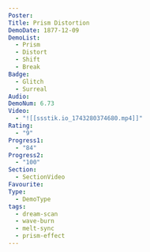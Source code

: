 ```yaml
---
Poster: 
Title: Prism Distortion
DemoDate: 1877-12-09
DemoList:
  - Prism
  - Distort
  - Shift
  - Break
Badge:
  - Glitch
  - Surreal
Audio: 
DemoNum: 6.73
Video:
  - "![[ssstik.io_1743280374680.mp4]]"
Rating:
  - "9"
Progress1:
  - "84"
Progress2:
  - "100"
Section:
  - SectionVideo
Favourite: 
Type:
  - DemoType
tags:
  - dream-scan
  - wave-burn
  - melt-sync
  - prism-effect
---
```

